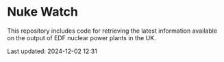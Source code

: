 # Nuke Watch

This repository includes code for retrieving the latest information available on the output of EDF nuclear power plants in the UK.

Last updated: 2024-12-02 12:31